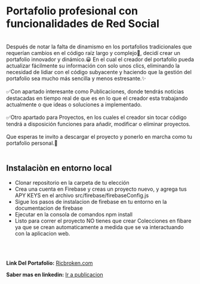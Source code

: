 # **Portafolio profesional con funcionalidades de Red Social**
<br>
Después de notar la falta de dinamismo en los portafolios tradicionales que requerían cambios en el código raíz largo y complejo🙁, decidí crear un portafolio innovador y dinámico.😀 En el cual el creador del portafolio pueda actualizar fácilmente su información con solo unos clics, eliminando la necesidad de lidiar con el código subyacente y haciendo que la gestión del portafolio sea mucho más sencilla y menos estresante.✨
<br>
<br>
✅Con apartado interesante como Publicaciones, donde tendrás noticias destacadas en tiempo real de que es en lo que el creador esta trabajando actualmente o que ideas o soluciones a implementado.
<br>
<br>
✅Otro apartado para Proyectos, en los cuales el creador sin tocar código tendrá a disposición funciones para añadir, modificar o eliminar proyectos.
<br>
<br>
Que esperas te invito a descargar el proyecto y ponerlo en marcha como tu portafolio personal.🎯
<br>
<br>

## **Instalaciòn en entorno local**

- Clonar repositorio en la carpeta de tu elección
- Crea una cuenta en Firebase y creas un proyecto nuevo, y agrega tus APY KEYS en el archivo src/firebase/firebaseConfig.js
- Sigue los pasos de instalacion de firebase en tu entorno en la documentacion de firebase
- Ejecutar en la consola de comandos npm install
- Listo para correr el proyecto NO tienes que crear Colecciones en fibare ya que se crean automaticamente a medida que se va interactuando con la aplicacion web.
<br>
<br>

**Link Del Portafolio:** [Ricbroken.com](<https://www.rickbroken.com/>)
<br>

**Saber mas en linkedin:** [Ir a publicacion](<https://www.linkedin.com/posts/rick-broken_reactjs-portafolio-activity-7112157733469974530-0Vyj?utm_source=share&utm_medium=member_desktop>)

